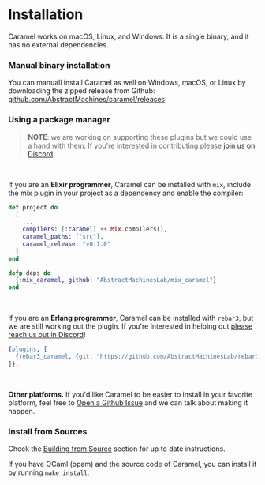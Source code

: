 # Installation

Caramel works on macOS, Linux, and Windows. It is a single binary, and it has no
external dependencies.

### Manual binary installation

You can manuall install Caramel as well on Windows, macOS, or Linux by downloading
the zipped release from Github:
[github.com/AbstractMachines/caramel/releases](https://github.com/AbstractMachinesLab/caramel/releases/#user-content-assets).

### Using a package manager

> **NOTE**: we are working on supporting these plugins but we could use a hand
> with them. If you're interested in contributing please [join us on
> Discord](http://discord.caramel.run)

<br />

If you are an **Elixir programmer**, Caramel can be installed with `mix`,
include the mix plugin in your project as a dependency and enable the compiler:

```elixir
def project do
  [
    ...
    compilers: [:caramel] ++ Mix.compilers(),
    caramel_paths: ["src"],
    caramel_release: "v0.1.0"
  ]
end

defp deps do
  {:mix_caramel, github: "AbstractMachinesLab/mix_caramel"}
end
```

<br />

If you are an **Erlang programmer**, Caramel can be installed with `rebar3`,
but we are still working out the plugin. If you're interested in helping out
[please reach us out in
Discord](http://discord.caramel.run)!

```erlang
{plugins, [
  {rebar3_caramel, {git, "https://github.com/AbstractMachinesLab/rebar3_caramel.git", {branch, "main"}}}
]}.
```

<!--
<br />

If you are an **OCaml programmer**, Caramel can be installed with `opam`.

```sh
opam install caramel
```
-->

<br />

**Other platforms.** If you'd like Caramel to be easier to install in your favorite platform, feel
free to [Open a Github
Issue](https://github.com/AbstractMachinesLab/caramel/issues/new) and we can
talk about making it happen.

### Install from Sources

Check the [Building from Source](../contrib/building.md) section for up to
date instructions.

If you have OCaml (opam) and the source code of Caramel, you can install it by running `make install`.
